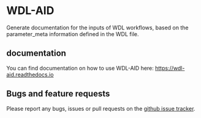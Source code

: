 # WDL-AID
Generate documentation for the inputs of WDL workflows, based on the
parameter_meta information defined in the WDL file.

## documentation
You can find documentation on how to use WDL-AID here:
https://wdl-aid.readthedocs.io

## Bugs and feature requests
Please report any bugs, issues or pull requests on the
[github issue tracker](https://github.com/biowdl/wdl-aid/issues).
